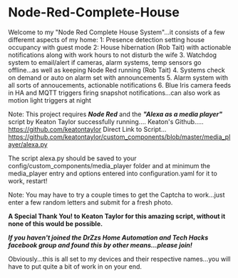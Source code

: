 # Node-Red-Complete-House

Welcome to my "Node Red Complete House System"...it consists of a few differemt aspects of my home:
1: Presence detection setting house occupancy with guest mode
2: House hibernation (Rob Tait) with actionable notifications along with work hours to not disturb the wife
3. Watchdog system to email/alert if cameras, alarm systems, temp sensors go offline...as well as keeping Node Red running (Rob Tait)
4. Systems check on demand or auto on alarm set with announcements
5. Alarm system with all sorts of annoucements, actionable notifications
6. Blue Iris camera feeds in HA and MQTT triggers firing snapshot notifications...can also work as motion light triggers at night

Note:
This project requires ***Node Red*** and the ***"Alexa as a media player"*** script by Keaton Taylor successfully running....
Keaton's Github..... https://github.com/keatontaylor
Direct Link to Script... https://github.com/keatontaylor/custom_components/blob/master/media_player/alexa.py

The script alexa.py should be saved to your config/custom_components/media_player folder
and at minimum the media_player entry and options entered into configuration.yaml for it to work, restart!

Note: You may have to try a couple times to get the Captcha to work...just enter a few random letters and submit for a fresh photo.

**A Special Thank You! to Keaton Taylor for this amazing script, without it none of this would be possible.**

***If you haven't joined the DrZzs Home Automation and Tech Hacks facebook group and found this by other means...please join!***

Obviously...this is all set to my devices and their respective names...you will have to put quite a bit of work in on your end.
